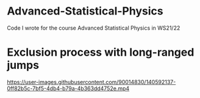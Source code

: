 # Advanced-Statistical-Physics
Code I wrote for the course Advanced Statistical Physics in WS21/22

# Exclusion process with long-ranged jumps

https://user-images.githubusercontent.com/90014830/140592137-0ff82b5c-7bf5-4db4-b79a-4b363dd4752e.mp4

